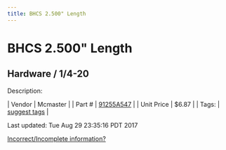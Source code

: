 ```yaml
---
title: BHCS 2.500" Length
---
```


# BHCS 2.500" Length
## Hardware / 1/4-20
Description: 	 

| Vendor | Mcmaster | 
| Part # | [91255A547](https://www.mcmaster.com/#91255A547) | 
| Unit Price | $6.87 | 
| Tags: | [suggest tags](https://docs.google.com/forms/d/e/1FAIpQLSeWyY8v3RgOty-MyWmh9U0iivNYN_molChYyS-0U-o-kOAv_g/viewform) | 

Last updated: Tue Aug 29 23:35:16 PDT 2017

 [Incorrect/Incomplete information?](https://docs.google.com/forms/d/e/1FAIpQLSeWyY8v3RgOty-MyWmh9U0iivNYN_molChYyS-0U-o-kOAv_g/viewform)